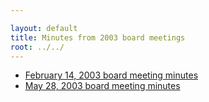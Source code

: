 ```yaml
---

layout: default
title: Minutes from 2003 board meetings
root: ../../
---
```


<ul>
<li>
<a href="2003-02-minutes.html">February 14, 2003 board meeting minutes</a>

</li>
<li>
<a href="2003-05-minutes.html">May 28, 2003 board meeting minutes</a>

</li>
</ul>

